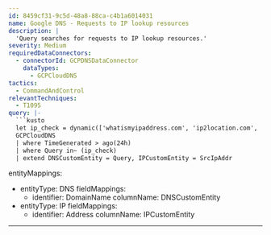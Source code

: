 ```yaml
---
id: 8459cf31-9c5d-48a8-88ca-c4b1a6014031
name: Google DNS - Requests to IP lookup resources
description: |
  'Query searches for requests to IP lookup resources.'
severity: Medium
requiredDataConnectors:
  - connectorId: GCPDNSDataConnector
    dataTypes:
      - GCPCloudDNS
tactics:
  - CommandAndControl
relevantTechniques:
  - T1095
query: |-
  ```kusto
  let ip_check = dynamic(['whatismyipaddress.com', 'ip2location.com', 'ipaddress.my', 'whatismyip.com', 'ipinfo.info', 'checkmyip.com', 'myip.com', 'checkmyip.org', 'canireachthe.net', 'ipv4.icanhazip.com', 'ip.anysrc.net', 'edns.ip-api.com', 'wtfismyip.com', 'checkip.dyndns.org', 'api.2ip.ua', 'icanhazip.com', 'api.ipify.org', 'ip-api.com', 'checkip.amazonaws.com', 'ipecho.net', 'ipinfo.io', 'ipv4bot.whatismyipaddress.com', 'freegeoip.app', 'checkip.azurewebsites.net']);
  GCPCloudDNS
  | where TimeGenerated > ago(24h)
  | where Query in~ (ip_check)
  | extend DNSCustomEntity = Query, IPCustomEntity = SrcIpAddr
  ```
entityMappings:
  - entityType: DNS
    fieldMappings:
      - identifier: DomainName
        columnName: DNSCustomEntity
  - entityType: IP
    fieldMappings:
      - identifier: Address
        columnName: IPCustomEntity
---
```


